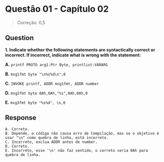 # Questão 01 - Capítulo 02

> Correção: 0,5

## Question

**<p>1. Indicate whether the following statements are syntactically correct or incorrect. If incorrect, indicate what is wrong with the statement:</p>**
**<p>A.** ``printf PROTO arg1:Ptr Byte, printlist:VARARG``</p>
**<p>B.** ``msg1fmt byte "\n%s%d\n",0``</p>
**<p>C.** ``INVOKE printf, ADDR msg1fmt, ADDR number``</p>
**<p>D.** ``msg2fmt byte 0Ah,0Ah,"%s",0Ah,0Ah,0``</p>
**<p>E.** ``msg3fmt byte "%s%d", \n,0``</p>

## Response

```
A. Correto.
B. Depende, o código não causa erro de Compilação, mas se o objetivo é usar "\n" como quebra de linha, está incorreto.
C. Incorreto, exclua ADDR antes de number.
D. Correto.
E. Incorreto, esse '\n' não faz sentido, o correto seria 0Ah para quebra de linha.
```
